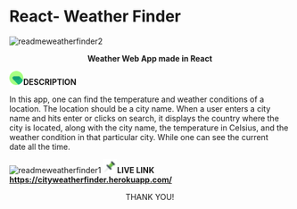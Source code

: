 # React- Weather Finder 

![readmeweatherfinder2](https://user-images.githubusercontent.com/73714951/174257792-3b5d605e-0c7d-4573-bea2-de0db638dc1c.png)<p align='center'>**Weather Web App made in React**</p>

<img src='images/pin.png' alt='not found' width='25px' height='25px'/>**DESCRIPTION**

In this app, one can find the temperature and weather conditions of a location. The location should be a city name. When a user enters a city name and hits enter or clicks on search, it displays the country where the city is located, along with the city name, the temperature in Celsius, and the weather condition in that particular city. While one can see the current date all the time.

![readmeweatherfinder1](https://user-images.githubusercontent.com/73714951/174257518-ff28204a-27f5-4c5e-9d12-0399314eb0bc.png)
<img src='images/pinv.png' alt='not found' width='25px' height='25px'/>**LIVE LINK**  
**https://cityweatherfinder.herokuapp.com/**

<p align="center">THANK YOU!</p>
